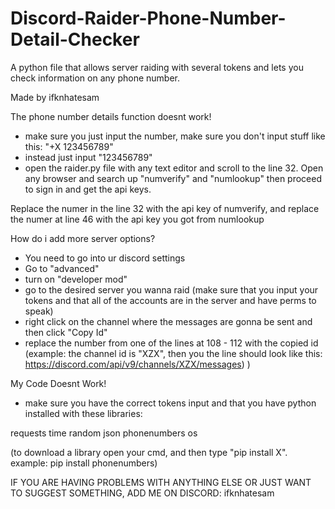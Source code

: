 # Discord-Raider-Phone-Number-Detail-Checker
A python file that allows server raiding with several tokens and lets you check information on any phone number.


Made by ifknhatesam 



The phone number details function doesnt work!

- make sure you just input the number, make sure you don't input stuff like this: "+X 123456789"
- instead just input "123456789"
- open the raider.py file with any text editor and scroll to the line 32. Open any browser and search up "numverify" and "numlookup" then proceed to sign in and get the api keys.

Replace the numer in the line 32 with the api key of numverify, and replace the numer at line 46 with the api key you got from numlookup


How do i add more server options?

- You need to go into ur discord settings
- Go to "advanced"
- turn on "developer mod"
- go to the desired server you wanna raid (make sure that you input your tokens and that all of the accounts are in the server and have perms to speak)
- right click on the channel where the messages are gonna be sent and then click "Copy Id"
- replace the number from one of the lines at 108 - 112 with the copied id (example: the channel id is "XZX", then you the line should look like this: https://discord.com/api/v9/channels/XZX/messages)  )

My Code Doesnt Work!

- make sure you have the correct tokens input and that you have python installed with these libraries:

requests
time
random
json
phonenumbers
os

(to download a library open your cmd, and then type "pip install X".
example: pip install phonenumbers)


IF YOU ARE HAVING PROBLEMS WITH ANYTHING ELSE OR JUST WANT TO SUGGEST SOMETHING, ADD ME ON DISCORD: ifknhatesam
